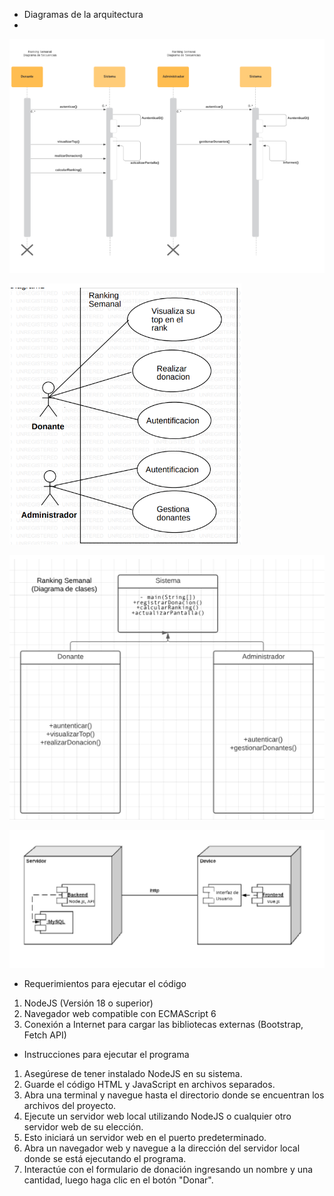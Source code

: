 - Diagramas de la arquitectura
- 
![Vista Logica](./vistalogica.png)


![Casos de Uso](./casosdeuso.png)


![Diagrama de Clases](./declases.png)


![Vista Deployment](./vistadeploymennt.png)

- Requerimientos para ejecutar el código
1. NodeJS (Versión 18 o superior)
2. Navegador web compatible con ECMAScript 6
3. Conexión a Internet para cargar las bibliotecas externas (Bootstrap, Fetch API)

- Instrucciones para ejecutar el programa
1. Asegúrese de tener instalado NodeJS en su sistema.
2. Guarde el código HTML y JavaScript en archivos separados.
3. Abra una terminal y navegue hasta el directorio donde se encuentran los archivos del proyecto.
4. Ejecute un servidor web local utilizando NodeJS o cualquier otro servidor web de su elección.
5. Esto iniciará un servidor web en el puerto predeterminado.
5. Abra un navegador web y navegue a la dirección del servidor local donde se está ejecutando el programa.
6. Interactúe con el formulario de donación ingresando un nombre y una cantidad, luego haga clic en el botón "Donar".
